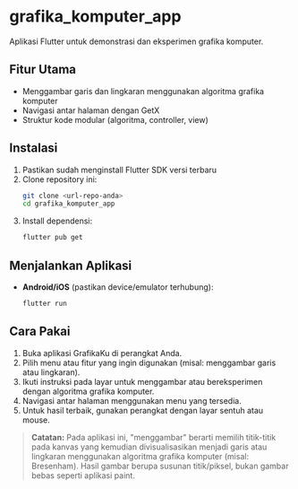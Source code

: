 # grafika_komputer_app

Aplikasi Flutter untuk demonstrasi dan eksperimen grafika komputer.

## Fitur Utama
- Menggambar garis dan lingkaran menggunakan algoritma grafika komputer
- Navigasi antar halaman dengan GetX
- Struktur kode modular (algoritma, controller, view)

## Instalasi
1. Pastikan sudah menginstall Flutter SDK versi terbaru
2. Clone repository ini:
   ```bash
   git clone <url-repo-anda>
   cd grafika_komputer_app
   ```
3. Install dependensi:
   ```bash
   flutter pub get
   ```

## Menjalankan Aplikasi
- **Android/iOS** (pastikan device/emulator terhubung):
  ```bash
  flutter run
  ```

## Cara Pakai
1. Buka aplikasi GrafikaKu di perangkat Anda.
2. Pilih menu atau fitur yang ingin digunakan (misal: menggambar garis atau lingkaran).
3. Ikuti instruksi pada layar untuk menggambar atau bereksperimen dengan algoritma grafika komputer.
4. Navigasi antar halaman menggunakan menu yang tersedia.
5. Untuk hasil terbaik, gunakan perangkat dengan layar sentuh atau mouse.

> **Catatan:**
> Pada aplikasi ini, "menggambar" berarti memilih titik-titik pada kanvas yang kemudian divisualisasikan menjadi garis atau lingkaran menggunakan algoritma grafika komputer (misal: Bresenham). Hasil gambar berupa susunan titik/piksel, bukan gambar bebas seperti aplikasi paint.